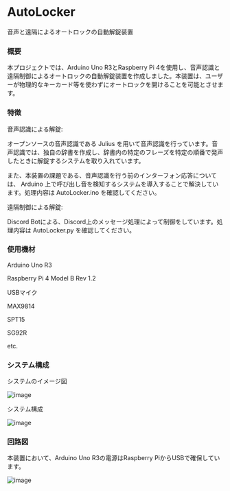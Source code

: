 # AutoLocker
音声と遠隔によるオートロックの自動解錠装置
### 概要
本プロジェクトでは、Arduino Uno R3とRaspberry Pi 4を使用し、音声認識と遠隔制御によるオートロックの自動解錠装置を作成しました。本装置は、ユーザーが物理的なキーカード等を使わずにオートロックを開けることを可能とさせます。

### 特徴
音声認識による解錠: 

オープンソースの音声認識である Julius を用いて音声認識を行っています。音声認識では、独自の辞書を作成し、辞書内の特定のフレーズを特定の順番で発声したときに解錠するシステムを取り入れています。

また、本装置の課題である、音声認識を行う前のインターフォン応答については、 Arduino 上で呼び出し音を検知するシステムを導入することで解決しています。処理内容は AutoLocker.ino を確認してください。

遠隔制御による解錠: 

Discord Botによる、Discord上のメッセージ処理によって制御をしています。処理内容は AutoLocker.py を確認してください。



### 使用機材
Arduino Uno R3

Raspberry Pi 4 Model B Rev 1.2

USBマイク

MAX9814

SPT15

SG92R

etc.

### システム構成
システムのイメージ図

![image](https://github.com/SecondLunchi/AutoLocker/assets/21302394/7c30849c-5d91-4265-b1dc-8a2d83ccd52d)

システム構成

![image](https://github.com/SecondLunchi/AutoLocker/assets/21302394/e6eea538-45f0-4fd1-8aa7-12eb38c9f48d)


### 回路図
本装置において、Arduino Uno R3の電源はRaspberry PiからUSBで確保しています。

![image](https://github.com/SecondLunchi/AutoLocker/assets/21302394/1a253f35-a112-4d04-bb43-4afb9ace965d)

